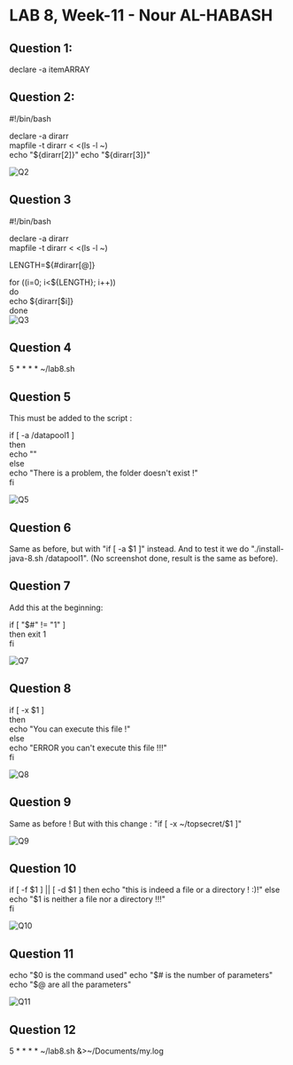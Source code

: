 # **LAB 8, Week-11** - Nour AL-HABASH

## Question 1:

declare -a itemARRAY

## Question 2:

#!/bin/bash

declare -a dirarr   
mapfile -t dirarr < <(ls -l ~)   
echo "${dirarr[2]}"   
echo "${dirarr[3]}"   

![Q2](images/Q2.PNG)

## Question 3

#!/bin/bash

declare -a dirarr   
mapfile -t dirarr < <(ls -l ~) 


LENGTH=${#dirarr[@]}   

for ((i=0; i<${LENGTH}; i++))   
do  
        echo ${dirarr[$i]}  
done   
![Q3](images/Q3.PNG)

## Question 4

5 * * * * ~/lab8.sh

## Question 5

This must be added to the script : 

if [ -a /datapool1 ]  
then  
        echo ""  
else  
        echo "There is a problem, the folder doesn't exist !"  
fi  

![Q5](images/Q5.PNG)

## Question 6

Same as before, but with "if [ -a $1 ]" instead.
And to test it we do "./install-java-8.sh /datapool1".
(No screenshot done, result is the same as before).

## Question 7

Add this at the beginning:  

if [ "$#" != "1" ]  
then 
        exit 1  
fi  

![Q7](images/Q7.PNG)

## Question 8

if [ -x $1  ]  
then  
        echo "You can execute this file !"  
else  
        echo "ERROR you can't execute this file !!!"  
fi  

![Q8](images/Q8.PNG)

## Question 9

Same as before ! But with this change : 
"if [ -x ~/topsecret/$1  ]"

![Q9](images/Q9.PNG)

## Question 10

if [ -f $1 ] || [ -d $1 ]  
then  
        echo "this is indeed a file or a directory ! :)!"  
else  
        echo "$1 is neither a file nor a directory !!!"  
fi  

![Q10](images/Q10.PNG)


## Question 11 

echo "$0 is the command used"  
echo "$# is the number of parameters"  
echo "$@ are all the parameters"  

![Q11](images/Q11.PNG)

## Question 12

5 * * * * \~/lab8.sh &>~/Documents/my.log
